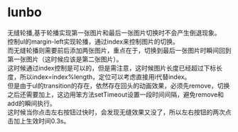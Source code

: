 # lunbo
无缝轮播,基于轮播实现第一张图片和最后一张图片切换时不会产生倒退现象。<br>
控制ul的margin-left实现轮播，通过index来控制图片的切换。<br>
而无缝轮播则需要前后添加两张图片，重点在于，切换到最后一张图片时瞬间回到第一张图片（这时候应该是第二张图片）。<br>
这时候通过index控制是可以的，但是需注意，这时候图片长度已经超过下标长度，所以index=index%length，定位可以考虑直接用i代替index。<br>
但是由于ul的transition的存在，依然存在回头的动画效果，必须先remove，切换之后还需要加上，这边用笨方法setTimeout设置一段时间间隔，避免remove和add的瞬间执行。<br>
这时候当你点击左右按钮过快时，会发现无缝效果又没了，所以左右按钮的两次点击加上生效时间0.3s。<br>

